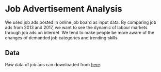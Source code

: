 # Job Advertisement Analysis

We used job ads posted in online job board as input data. By comparing job ads from 2013 and 2017, we want to see the dynamic of labour markets through job ads on internet. We tend to make people be more aware of the changes of demanded job categories and trending skills.  

## Data
Raw data of job ads can downloaded from [here](https://www.dropbox.com/s/vx1b26v1g7a0swg/RawData.zip?dl=0).
